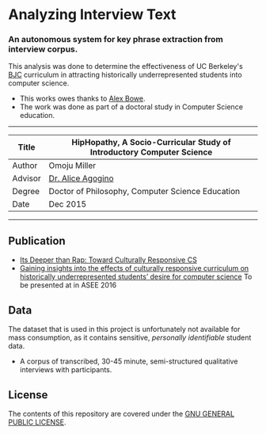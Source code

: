 # Analyzing Interview Text

### An autonomous system for key phrase extraction from interview corpus.


This analysis was done to determine the effectiveness of UC Berkeley's [BJC](http://bjc.berkeley.edu/) curriculum in attracting historically underrepresented students into computer science. 
- This works owes thanks to [Alex Bowe](http://alexbowe.com/au-naturale/).
- The work was done as part of a doctoral study in Computer Science education. 

-----------------------------------------------------------------------------------
| Title    | HipHopathy, A Socio-Curricular Study of Introductory Computer Science |
| -------- | --------------------------------------------------------------------- |
| Author   | Omoju Miller 							                               |
| Advisor  | [Dr. Alice Agogino][Alice] 					                       |
| Degree   | Doctor of Philosophy, Computer Science Education 	                   |
| Date     | Dec 2015								                               |
------------------------------------------------------------------------------------
[Alice]: http://www.me.berkeley.edu/people/faculty/alice-m-agogino



## Publication
- [Its Deeper than Rap: Toward Culturally Responsive CS](http://dl.acm.org/citation.cfm?id=2604994)
- [Gaining insights into the effects of culturally responsive curriculum on historically underrepresented students’ desire for computer science](Miller_ASEE_2016_DRAFT.pdf) To be presented at in ASEE 2016

## Data

The dataset that is used in this project is unfortunately not available for mass consumption, as it contains sensitive, *personally identifiable* student data.

- A corpus of transcribed, 30-45 minute, semi-structured qualitative interviews with participants. 


## License

The contents of this repository are covered under the [GNU GENERAL PUBLIC LICENSE](License.md).

